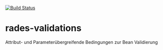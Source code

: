 [![Build Status](https://travis-ci.org/FunThomas424242/rades-validations.svg?branch=master)](https://travis-ci.org/FunThomas424242/rades-validations)
# rades-validations
Attribut- und Parameterübergreifende Bedingungen zur Bean Validierung
